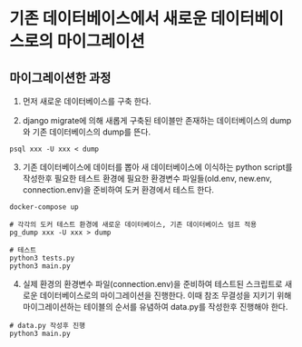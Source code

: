 # 기존 데이터베이스에서 새로운 데이터베이스로의 마이그레이션

## 마이그레이션한 과정
1. 먼저 새로운 데이터베이스를 구축 한다.

2. django migrate에 의해 새롭게 구축된 테이블만 존재하는 데이터베이스의 dump와 기존 데이터베이스의 dump를 뜬다.
```
psql xxx -U xxx < dump
```

3. 기존 데이터베이스에 데이터를 뽑아 새 데이터베이스에 이식하는 python script를 작성한후 필요한 테스트 환경에 필요한 환경변수 파일들(old.env, new.env, connection.env)을 준비하여 도커 환경에서 테스트 한다.
```
docker-compose up

# 각각의 도커 테스트 환경에 새로운 데이터베이스, 기존 데이터베이스 덤프 적용
pg_dump xxx -U xxx > dump

# 테스트
python3 tests.py
python3 main.py
```

4. 실제 환경의 환경변수 파일(connection.env)을 준비하여 테스트된 스크립트로 새로운 데이터베이스로의 마이그레이션을 진행한다. 이때 참조 무결성을 지키기 위해 마이그레이션하는 테이블의 순서를 유념하여 data.py를 작성한후 진행해야 한다.
```
# data.py 작성후 진행
python3 main.py
```
